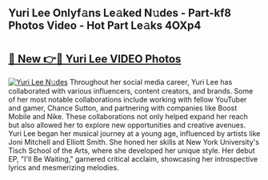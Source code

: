 ## Yuri Lee Onlyf𝚊ns Le𝚊ked N𝚞des - Part-kf8 Photos Video - Hot Part Le𝚊ks 4OXp4

# <h2><a href="http://ab35810.deff.icu/?id=Yuri+Lee">🔗 New 👉🔴 Yuri Lee VIDEO Photos</a></h2>

[![Yuri Lee N𝚞des](https://i.imgur.com/rIISA9y.gif)](http://ab35810.deff.icu/?id=Yuri+Lee)
Throughout her social media career, Yuri Lee has collaborated with various influencers, content creators, and brands. Some of her most notable collaborations include working with fellow YouTuber and gamer, Chance Sutton, and partnering with companies like Boost Mobile and Nike. These collaborations not only helped expand her reach but also allowed her to explore new opportunities and creative avenues. Yuri Lee began her musical journey at a young age, influenced by artists like Joni Mitchell and Elliott Smith. She honed her skills at New York University's Tisch School of the Arts, where she developed her unique style. Her debut EP, "I'll Be Waiting," garnered critical acclaim, showcasing her introspective lyrics and mesmerizing melodies.

